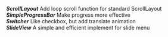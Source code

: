 __*ScrollLayout*__ 	Add loop scroll function for standard ScrollLayout  
__*SimpleProgressBar*__	Make progress more effective  
__*Switcher*__		Like checkbox, but add translate animation  
__*SlideView*__ 		A simple and efficient implement for slide menu
